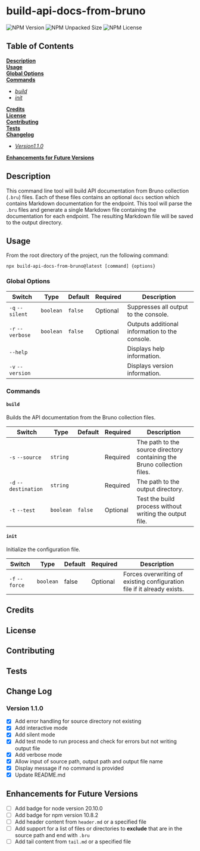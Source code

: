 # build-api-docs-from-bruno

![NPM Version](https://img.shields.io/npm/v/build-api-docs-from-bruno)
![NPM Unpacked Size](https://img.shields.io/npm/unpacked-size/build-api-docs-from-bruno)
![NPM License](https://img.shields.io/npm/l/build-api-docs-from-bruno)

## Table of Contents
**[Description](#description)**<br>
**[Usage](#usage)**<br>
**[Global Options](#global-options)**<br>
**[Commands](#commands)**<br>
- *[build](#build)*<br>
- *[init](#init)*<br>

**[Credits](#credits)**<br>
**[License](#license)**<br>
**[Contributing](#contributing)**<br>
**[Tests](#tests)**<br>
**[Changelog](#changelog)**<br>
- *[Version1.1.0](#version-110)*<br>

**[Enhancements for Future Versions](#enhancements-for-future-versions)**<br>

## Description
This command line tool will build API documentation from Bruno collection (`.bru`) files.  Each of these files contains an optional `docs` section which contains Markdown documentation for the endpoint.  This tool will parse the `.bru` files and generate a single Markdown file containing the documentation for each endpoint.  The resulting Markdown file will be saved to the output directory.



## Usage
From the root directory of the project, run the following command:

```npx build-api-docs-from-bruno@latest [command] {options}```

### Global Options

| Switch           | Type      | Default | Required | Description                                    |
| ---------------- | --------- | ------- | -------- | ---------------------------------------------- |
| `-q` `--silent`  | `boolean` | `false` | Optional | Suppresses all output to the console.          |
| `-r` `--verbose` | `boolean` | `false` | Optional | Outputs additional information to the console. |
| `--help`         |           |         |          | Displays help information.                     |
| `-v` `--version` |           |         |          | Displays version information.                  |


### Commands
#### `build`
 Builds the API documentation from the Bruno collection files. 

| Switch               | Type      | Default | Required | Description                                                             |
| -------------------- | --------- | ------- | -------- | ----------------------------------------------------------------------- |
| `-s` `--source`      | `string`  |         | Required | The path to the source directory containing the Bruno collection files. |
| `-d` `--destination` | `string`  |         | Required | The path to the output directory.                                       |
| `-t` `--test`        | `boolean` | `false` | Optional | Test the build process without writing the output file.                 |

#### `init`
Initialize the configuration file.

| Switch         | Type      | Default | Required | Description                                                             |
| -------------- | --------- | ------- | -------- | ----------------------------------------------------------------------- |
| `-f` `--force` | `boolean` | false   | Optional | Forces overwriting of existing configuration file if it already exists. |

## Credits

## License

## Contributing

## Tests

## Change Log
### Version 1.1.0
- [x] Add error handling for source directory not existing
- [x] Add interactive mode
- [x] Add silent mode
- [x] Add test mode to run process and check for errors but not writing output file
- [x] Add verbose mode
- [x] Allow input of source path, output path and output file name
- [x] Display message if no command is provided
- [x] Update README.md

## Enhancements for Future Versions
- [ ] Add badge for node version 20.10.0
- [ ] Add badge for npm  version 10.8.2
- [ ] Add header content from `header.md` or a specified file
- [ ] Add support for a list of files or directories to **exclude** that are in the source path and end with `.bru`
- [ ] Add tail content from `tail.md` or a specified file
